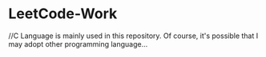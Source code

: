 # LeetCode-Work
//C Language is mainly used in this repository. Of course, it's possible that I may adopt other programming language...

